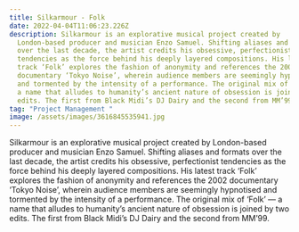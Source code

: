 ```yaml
---
title: Silkarmour - Folk
date: 2022-04-04T11:06:23.226Z
description: Silkarmour is an explorative musical project created by
  London-based producer and musician Enzo Samuel. Shifting aliases and formats
  over the last decade, the artist credits his obsessive, perfectionist
  tendencies as the force behind his deeply layered compositions. His latest
  track ‘Folk’ explores the fashion of anonymity and references the 2002
  documentary ‘Tokyo Noise’, wherein audience members are seemingly hypnotised
  and tormented by the intensity of a performance. The original mix of ‘Folk’ —
  a name that alludes to humanity’s ancient nature of obsession is joined by two
  edits. The first from Black Midi’s DJ Dairy and the second from MM’99.
tag: "Project Management "
image: /assets/images/3616845535941.jpg
---
```

Silkarmour is an explorative musical project created by London-based producer and musician Enzo Samuel. Shifting aliases and formats over the last decade, the artist credits his obsessive, perfectionist tendencies as the force behind his deeply layered compositions. His latest track ‘Folk’ explores the fashion of anonymity and references the 2002 documentary ‘Tokyo Noise’, wherein audience members are seemingly hypnotised and tormented by the intensity of a performance. The original mix of ‘Folk’ — a name that alludes to humanity’s ancient nature of obsession is joined by two edits. The first from Black Midi’s DJ Dairy and the second from MM’99.